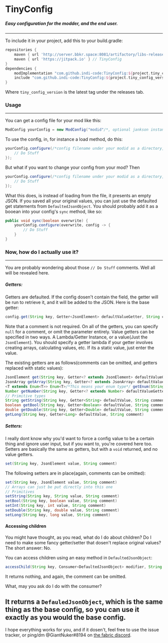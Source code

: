 # TinyConfig
##### Easy configuration for the modder, and the end user.
-----
To include it in your project, add this to your build.gradle:
```groovy
repositories {
    maven { url 'http://server.bbkr.space:8081/artifactory/libs-release' } // Jankson
    maven { url 'https://jitpack.io' } // TinyConfig
}
dependencies {
    modImplementation "com.github.indi-code:TinyConfig:${project.tiny_config_version}"
    include "com.github.indi-code:TinyConfig:${project.tiny_config_version}"
}
```
Where `tiny_config_version` is the latest tag under the releases tab.
### Usage
-----
You can get a config file for your mod like this:
```java
ModConfig yourConfig = new ModConfig("modid"/*, optional jankson instance*/)
```
To use the config, in, for instance a load method, do this:
```java
yourConfig.configure(/*config filename under your modid as a directory, */config -> {
    // Do Stuff
});
```
But what if you want to change your config from your mod? Then
```java
yourConfig.configure(/*config filename under your modid as a directory, */true, config -> {
    // Do Stuff
});
```
What this does, is instead of loading from the file, it presents an empty JSON. If you saved all your original values, you can just use the defaulted get statements from `DefaultedJsonObject`.
You should probably add it as a booean into your config's `sync` method, like so:
```java
public void sync(boolean overwrite) {
    yourConfig.configure(overwrite, config -> {
        // Do Stuff
    }
}
```
### Now, how do I actually use it?
-----
You are probably wondering about those `// Do Stuff` comments. Well all will be revealed here.

##### Getters:
Getters are defaulted. If the config dosen't contain the field, the getter will be run to retrieve it, and it will be added to the JSON.
Here is the base getter:
```java
config.get(String key, Getter<JsonElement> defaultValueGetter, String comment)
```
Note that a comment is not required. On all of the getters, you can specify `null` for a comment, or omit the parameter entirely.
Value getters can be specified in two ways. A Lambda/Getter Instance, or a value(Just the `JsonElement`).
You should specify a getter lambda if your getter involves creating arrays, calculating values, etc. If its a static value, just enter the value.

The existing getters are as follows(comments can be omitted, and getters replaced with static values):
```java
JsonElement get(String key, Getter<? extends JsonElement> defaultValueGetter, String comment)
JsonArray getArray(String key, Getter<? extends JsonArray> defaultValueGetter, String comment)
<T extends Enum<T>> Enum<T>/*This means your enum type*/ getEnum(String key, Enum<T> defaultValue, String comment)
Number getNumber(String key, Getter<? extends Number> defaultValueGetter, String comment)
// Primitive types
String getString(String key, Getter<String> defaultValue, String comment)
boolean getBool(String key, Getter<Boolean> defaultValue, String comment)
double getDouble(String key, Getter<Double> defaultValue, String comment)
getLong(String key, Getter<Long> defaultValue, String comment)
```
##### Setters:
I really dont know why you'd want to force a config value to be a certain thing and ignore user input, but if you want to, you're covered here too.
Setters are basically the same as getters, but with a `void` returned, and no value getters.
```java
set(String key, JsonElement value, String comment)
```
The following setters are in place(again, comments can be omitted):
```java
set(String key, JsonElement value, String comment)
// Arrays can just be put directly into this one
// Primitives
setString(String key, String value, String comment)
setBool(String key, boolean value, String comment)
setInt(String key, int value, String comment)
setDouble(String key, double value, String comment)
setLong(String key, long value, String comment)
```
#### Accessing children
You might have thought, as you read, what do I do about children? Do I need to make some fancy getter/setter that dosen't replace original values?
The short answer: No.

You can access children using an easy method in `DefaultedJsonObject`:
```java
accessChild(String key, Consumer<DefaultedJsonObject> modifier, String comment)
```
It returns nothing, and again, the comment can be omitted.

What, may you ask do I do with the consumer?

It returns a `DefauledJsonObject`, which is the same thing as the base config, so you can use it exactly as you would the base config.
-----
I hope everything works for you, and if it dosen't, feel free to use the issue tracker, or ping/dm @GiantNuker#8194 on [the fabric discord](https://discord.gg/v6v4pMv).
